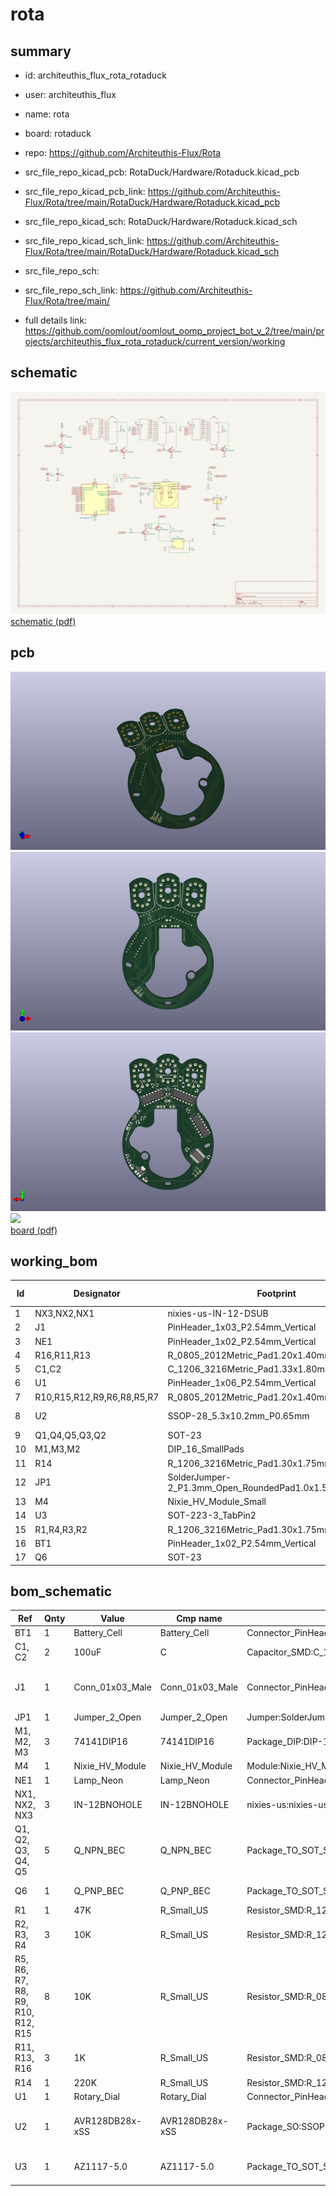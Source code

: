 # rota
 
## summary 
* id: architeuthis_flux_rota_rotaduck
* user: architeuthis_flux
* name: rota
* board: rotaduck
* repo: https://github.com/Architeuthis-Flux/Rota
* src_file_repo_kicad_pcb: RotaDuck/Hardware/Rotaduck.kicad_pcb
* src_file_repo_kicad_pcb_link: https://github.com/Architeuthis-Flux/Rota/tree/main/RotaDuck/Hardware/Rotaduck.kicad_pcb
* src_file_repo_kicad_sch: RotaDuck/Hardware/Rotaduck.kicad_sch
* src_file_repo_kicad_sch_link: https://github.com/Architeuthis-Flux/Rota/tree/main/RotaDuck/Hardware/Rotaduck.kicad_sch

* src_file_repo_sch: 
* src_file_repo_sch_link: https://github.com/Architeuthis-Flux/Rota/tree/main/
* full details link: https://github.com/oomlout/oomlout_oomp_project_bot_v_2/tree/main/projects/architeuthis_flux_rota_rotaduck/current_version/working  

## schematic  
![](working_schematic_600.png)  
[schematic (pdf)](working_schematic.pdf) 






















## pcb  
![](working_3d_600.png) 
![](working_3d_front_600.png)  
![](working_3d_back_600.png)  
![](working_600.png)  
[board (pdf)](working.pdf)  

## working_bom
| Id | Designator | Footprint | Quantity | Designation | Supplier and ref |  | None | 
| --- | --- | --- | --- | --- | --- | --- | --- | 
| 1 | NX3,NX2,NX1 | nixies-us-IN-12-DSUB | 3 | IN-12BNOHOLE |  |  | [''] | 
| 2 | J1 | PinHeader_1x03_P2.54mm_Vertical | 1 | Conn_01x03_Male |  |  | [''] | 
| 3 | NE1 | PinHeader_1x02_P2.54mm_Vertical | 1 | Lamp_Neon |  |  | [''] | 
| 4 | R16,R11,R13 | R_0805_2012Metric_Pad1.20x1.40mm_HandSolder | 3 | 1K |  |  | [''] | 
| 5 | C1,C2 | C_1206_3216Metric_Pad1.33x1.80mm_HandSolder | 2 | 100uF |  |  | [''] | 
| 6 | U1 | PinHeader_1x06_P2.54mm_Vertical | 1 | Rotary_Dial |  |  | [''] | 
| 7 | R10,R15,R12,R9,R6,R8,R5,R7 | R_0805_2012Metric_Pad1.20x1.40mm_HandSolder | 8 | 10K |  |  | [''] | 
| 8 | U2 | SSOP-28_5.3x10.2mm_P0.65mm | 1 | AVR128DB28x-xSS |  |  | [''] | 
| 9 | Q1,Q4,Q5,Q3,Q2 | SOT-23 | 5 | Q_NPN_BEC |  |  | [''] | 
| 10 | M1,M3,M2 | DIP_16_SmallPads | 3 | 74141DIP16 |  |  | [''] | 
| 11 | R14 | R_1206_3216Metric_Pad1.30x1.75mm_HandSolder | 1 | 220K |  |  | [''] | 
| 12 | JP1 | SolderJumper-2_P1.3mm_Open_RoundedPad1.0x1.5mm | 1 | Jumper_2_Open |  |  | [''] | 
| 13 | M4 | Nixie_HV_Module_Small | 1 | Nixie_HV_Module |  |  | [''] | 
| 14 | U3 | SOT-223-3_TabPin2 | 1 | AZ1117-5.0 |  |  | [''] | 
| 15 | R1,R4,R3,R2 | R_1206_3216Metric_Pad1.30x1.75mm_HandSolder | 4 | 10K |  |  | [''] | 
| 16 | BT1 | PinHeader_1x02_P2.54mm_Vertical | 1 | Battery_Cell |  |  | [''] | 
| 17 | Q6 | SOT-23 | 1 | Q_PNP_BEC |  |  | [''] | 


## bom_schematic
| Ref | Qnty | Value | Cmp name | Footprint | Description | Vendor | DNP | 
| --- | --- | --- | --- | --- | --- | --- | --- | 
| BT1 | 1 | Battery_Cell | Battery_Cell | Connector_PinHeader_2.54mm:PinHeader_1x02_P2.54mm_Vertical | Single-cell battery |  |  | 
| C1, C2 | 2 | 100uF | C | Capacitor_SMD:C_1206_3216Metric_Pad1.33x1.80mm_HandSolder | Unpolarized capacitor |  |  | 
| J1 | 1 | Conn_01x03_Male | Conn_01x03_Male | Connector_PinHeader_2.54mm:PinHeader_1x03_P2.54mm_Vertical | Generic connector, single row, 01x03, script generated (kicad-library-utils/schlib/autogen/connector/) |  |  | 
| JP1 | 1 | Jumper_2_Open | Jumper_2_Open | Jumper:SolderJumper-2_P1.3mm_Open_RoundedPad1.0x1.5mm | Jumper, 2-pole, open |  |  | 
| M1, M2, M3 | 3 | 74141DIP16 | 74141DIP16 | Package_DIP:DIP-16_W7.62mm |  |  |  | 
| M4 | 1 | Nixie_HV_Module | Nixie_HV_Module | Module:Nixie_HV_Module_Small |  |  |  | 
| NE1 | 1 | Lamp_Neon | Lamp_Neon | Connector_PinHeader_2.54mm:PinHeader_1x02_P2.54mm_Vertical | Neon lamp |  |  | 
| NX1, NX2, NX3 | 3 | IN-12BNOHOLE | IN-12BNOHOLE | nixies-us:nixies-us-IN-12-DSUB |  |  |  | 
| Q1, Q2, Q3, Q4, Q5 | 5 | Q_NPN_BEC | Q_NPN_BEC | Package_TO_SOT_SMD:SOT-23 | NPN transistor, base/emitter/collector |  |  | 
| Q6 | 1 | Q_PNP_BEC | Q_PNP_BEC | Package_TO_SOT_SMD:SOT-23 | PNP transistor, base/emitter/collector |  |  | 
| R1 | 1 | 47K | R_Small_US | Resistor_SMD:R_1206_3216Metric_Pad1.30x1.75mm_HandSolder | Resistor, small US symbol |  |  | 
| R2, R3, R4 | 3 | 10K | R_Small_US | Resistor_SMD:R_1206_3216Metric_Pad1.30x1.75mm_HandSolder | Resistor, small US symbol |  |  | 
| R5, R6, R7, R8, R9, R10, R12, R15 | 8 | 10K | R_Small_US | Resistor_SMD:R_0805_2012Metric_Pad1.20x1.40mm_HandSolder | Resistor, small US symbol |  |  | 
| R11, R13, R16 | 3 | 1K | R_Small_US | Resistor_SMD:R_0805_2012Metric_Pad1.20x1.40mm_HandSolder | Resistor, small US symbol |  |  | 
| R14 | 1 | 220K | R_Small_US | Resistor_SMD:R_1206_3216Metric_Pad1.30x1.75mm_HandSolder | Resistor, small US symbol |  |  | 
| U1 | 1 | Rotary_Dial | Rotary_Dial | Connector_PinHeader_2.54mm:PinHeader_1x06_P2.54mm_Vertical |  |  |  | 
| U2 | 1 | AVR128DB28x-xSS | AVR128DB28x-xSS | Package_SO:SSOP-28_5.3x10.2mm_P0.65mm | 24MHz, 128kB Flash, 16kB SRAM, EEPROM with Op Amps and Multi-Voltage I/O, SSOP-28 |  |  | 
| U3 | 1 | AZ1117-5.0 | AZ1117-5.0 | Package_TO_SOT_SMD:SOT-223-3_TabPin2 | 1A 20V Fixed LDO Linear Regulator, 5.0V, SOT-89/SOT-223/TO-220/TO-252/TO-263 |  |  | 



